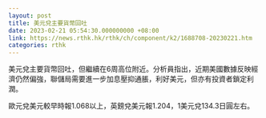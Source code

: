 ```yaml
---
layout: post
title: 美元兌主要貨幣回吐
date: 2023-02-21 05:54:30.000000000 +08:00
link: https://news.rthk.hk/rthk/ch/component/k2/1688708-20230221.htm
categories: rthk
---
```


美元兌主要貨幣回吐，但繼續在6周高位附近。分析員指出，近期美國數據反映經濟仍然偏強，聯儲局需要進一步加息壓抑通脹，利好美元，但亦有投資者鎖定利潤。

歐元兌美元較早時報1.068以上，英鎊兌美元報1.204，1美元兌134.3日圓左右。

